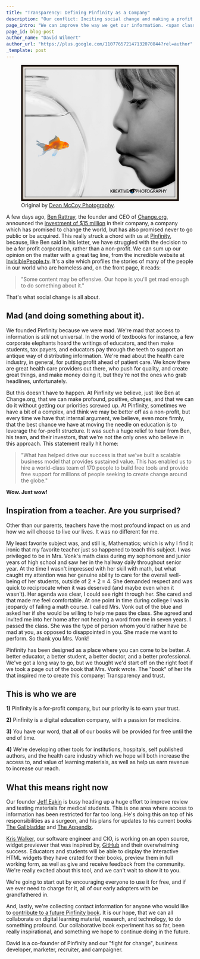 ```yaml
---
title: "Transparency: Defining Pinfinity as a Company"
description: "Our conflict: Inciting social change and making a profit."
page_intro: "We can improve the way we get our information. <span class=\"sub\">And we just might be mad enough to do it.</span>"
page_id: blog-post
author_name: "David Wilmert"
author_url: "https://plus.google.com/110776572147132070844?rel=author"
_template: post
---
```

<figure class="span">
	<img src="/assets/figures/fish-bowl-w700h601.jpg" width="700px" />
	<figcaption>
		Original by <a href="http://www.flickr.com/photos/deanmccoyphotos/">Dean McCoy Photography</a>.
	</figcaption>
</figure>

A few days ago,
[Ben Rattray](https://www.facebook.com/benrattray),
the founder and CEO of [Change.org](http://www.change.org/),
announced the
[investment of $15 million](http://blog.change.org/post/51043602000/how-change-org-is-reaching-scale-while-remaining)
in their company,
a company which has promised to change the world, but has also promised
never to go public or be acquired. This really struck a chord with us at
[Pinfinity](http://www.pinfinity.co), because, like Ben said in his
letter, we have struggled with the decision to be a for profit corporation,
rather than a non-profit. We can sum up our opinion on the matter with a great tag
line, from the incredible website at
[InvisiblePeople.tv](http://invisiblepeople.tv).
It's a site which profiles the stories of many of the people in our world who are homeless
and, on the front page, it reads:

> "Some content may be offensive. Our hope is you'll get mad
enough to do something about it."

That's what social change is all about.

## Mad (and doing something about it).
We founded Pinfinity because we were mad. We're mad that access to information
is *still* not universal. In the world of textbooks for instance, a few
corporate elephants hoard the writings of educators, and then make students,
tax payers, and educators pay through the teeth to support an antique way of
distributing information. We're mad about the health care industry, in general,
for putting profit ahead of patient care.  We know there are great health care
providers out there, who push for quality, and create great things, and make
money doing it, but they're not the ones who grab headlines, unfortunately.

But this doesn't have to happen. At Pinfinity we believe, just like Ben at
Change.org, that we can make profound, positive, changes, and that we can do it
without getting our priorities screwed up.  At Pinfinity, sometimes we have a
bit of a complex, and think we may be better off as a non-profit, but every
time we have that internal argument, we believe, even more firmly, that the
best chance we have at moving the needle on education is to leverage the
for-profit structure.  It was such a huge relief to hear from Ben, his team,
and their investors, that we're not the only ones who believe in this approach.
This statement really hit home:

> "What has helped drive our success is that we've built a scalable business model that provides sustained value. This has enabled us to hire a world-class team of 170 people to build free tools and provide free support for millions of people seeking to create change around the globe."

__Wow. Just wow!__

## Inspiration from a teacher. Are you surprised?
Other than our parents, teachers have the most profound impact on us and how we will
choose to live our lives. It was no different for me.

My least favorite subject was, and still is, Mathematics; which is why I find
it ironic that my favorite teacher just so happened to teach this subject.  I
was privileged to be in Mrs. Vonk's math class during my sophomore and
junior years of high school and saw her in the hallway daily throughout senior
year.  At the time I wasn't impressed with her skill with math, but what caught
my attention was her genuine ability to care for the
overall well-being of her students, outside of 2 + 2 = 4. She demanded respect
and was quick to reciprocate when it was deserved (and maybe even when it
wasn't).  Her agenda was clear, I could see right through her. She
cared and that made me feel comfortable.  At one point in time during college I
was in jeopardy of failing a math course. I called Mrs. Vonk out of the blue
and asked her if she would be willing to help me pass the class.  She agreed
and invited me into her home after not hearing a word from me in seven years.
I passed the class.  She was the type of person whom you'd rather have
be mad at you, as opposed to disappointed in you.  She made me want to perform.
So thank you Mrs. Vonk!

Pinfinity has been designed as a place where you can come to be better. A better
educator, a better student, a better doctor, and a better professional. We've
got a long way to go, but we thought we'd start off on the right foot
if we took a page out of the book that Mrs. Vonk wrote. The "book" of her life
that inspired me to create this company: Transparency and trust.

## This is who we are

__1)__ Pinfinity is a for-profit company, but our priority is to earn your trust.

__2)__ Pinfinity is a digital education company, with a passion for medicine.

__3)__ You have our word, that all of our books will be provided for free until the end of time.

__4)__ We're developing other tools for institutions, hospitals, self published authors, and the health care industry which we hope will both increase the access to, and value of learning materials, as well as help us earn revenue to increase our reach.

## What this means right now
Our founder
[Jeff Eakin](www.linkedin.com/pub/jeffrey-l-eakin-m-d/8/79a/338/)
is busy heading up a huge effort to improve review and testing materials for medical students.
This is one area where access to information has been restricted for far too long.
He's doing this on top of his responsibilities as a surgeon, and his plans for updates to his current
books
[The Gallbladder](/books/the_gallbladder_ibook)
and [The Appendix](/books/the_appendix_ibook).

[Kris Walker](http://www.kixx.name), our software engineer and CIO,
is working on an open source, widget previewer that was inspired by,
[GitHub](https://github.com)
and their overwhelming success. Educators and students will be able to display
the interactive HTML widgets they have crated for their books, preview them in
full working form, as well as give and receive feedback from the community.
We're really excited about this tool, and we can't wait to show it to you.

We're going to start out by encouraging everyone to use it for free, and if we
ever need to charge for it, all of our early adopters with be grandfathered in.

And, lastly, we're collecting contact information for anyone who would like to
[contribute to a future Pinfinity book](/become_a_contributor). It is our hope,
that we can all collaborate on digital learning material, research, and technology,
to do something profound. Our collaborative book experiment has so far, been really
inspirational, and something we hope to continue doing in the future.


<div class="author-footer">

<p>
David is a co-founder of Pinfinity and our "fight for change", business developer,
marketer, recruiter, and campaigner.
</p>

</div>


